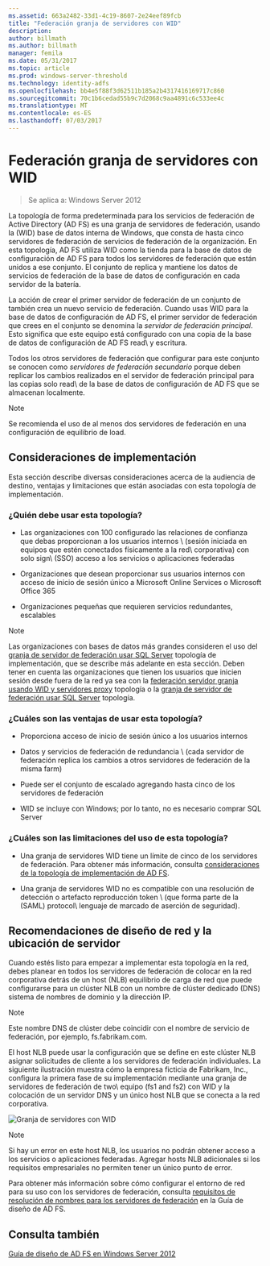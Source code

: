 ```yaml
---
ms.assetid: 663a2482-33d1-4c19-8607-2e24eef89fcb
title: "Federación granja de servidores con WID"
description: 
author: billmath
ms.author: billmath
manager: femila
ms.date: 05/31/2017
ms.topic: article
ms.prod: windows-server-threshold
ms.technology: identity-adfs
ms.openlocfilehash: bb4e5f88f3d62511b185a2b4317416169717c860
ms.sourcegitcommit: 70c1b6cedad55b9c7d2068c9aa4891c6c533ee4c
ms.translationtype: MT
ms.contentlocale: es-ES
ms.lasthandoff: 07/03/2017
---
```

# <a name="federation-server-farm-using-wid"></a>Federación granja de servidores con WID

>Se aplica a: Windows Server 2012

La topología de forma predeterminada para los servicios de federación de Active Directory \(AD FS\) es una granja de servidores de federación, usando la \(WID\) base de datos interna de Windows, que consta de hasta cinco servidores de federación de servicios de federación de la organización. En esta topología, AD FS utiliza WID como la tienda para la base de datos de configuración de AD FS para todos los servidores de federación que están unidos a ese conjunto. El conjunto de replica y mantiene los datos de servicios de federación de la base de datos de configuración en cada servidor de la batería.  
  
La acción de crear el primer servidor de federación de un conjunto de también crea un nuevo servicio de federación. Cuando usas WID para la base de datos de configuración de AD FS, el primer servidor de federación que crees en el conjunto se denomina la *servidor de federación principal*. Esto significa que este equipo está configurado con una copia de la base de datos de configuración de AD FS read\ y escritura.  
  
Todos los otros servidores de federación que configurar para este conjunto se conocen como *servidores de federación secundario* porque deben replicar los cambios realizados en el servidor de federación principal para las copias solo read\ de la base de datos de configuración de AD FS que se almacenan localmente.  
  
> [!NOTE]  
> Se recomienda el uso de al menos dos servidores de federación en una configuración de equilibrio de load\.  
  
## <a name="deployment-considerations"></a>Consideraciones de implementación  
Esta sección describe diversas consideraciones acerca de la audiencia de destino, ventajas y limitaciones que están asociadas con esta topología de implementación.  
  
### <a name="who-should-use-this-topology"></a>¿Quién debe usar esta topología?  
  
-   Las organizaciones con 100 configurado las relaciones de confianza que debas proporcionan a los usuarios internos \ (sesión iniciada en equipos que estén conectados físicamente a la red\ corporativa) con solo sign\ \(SSO\) acceso a los servicios o aplicaciones federadas  
  
-   Organizaciones que desean proporcionar sus usuarios internos con acceso de inicio de sesión único a Microsoft Online Services o Microsoft Office 365  
  
-   Organizaciones pequeñas que requieren servicios redundantes, escalables  
  
> [!NOTE]  
> Las organizaciones con bases de datos más grandes consideren el uso del [granja de servidor de federación usar SQL Server](Federation-Server-Farm-Using-SQL-Server.md) topología de implementación, que se describe más adelante en esta sección. Deben tener en cuenta las organizaciones que tienen los usuarios que inicien sesión desde fuera de la red ya sea con la [federación servidor granja usando WID y servidores proxy](Federation-Server-Farm-Using-WID-and-Proxies.md) topología o la [granja de servidor de federación usar SQL Server](Federation-Server-Farm-Using-SQL-Server.md) topología.  
  
### <a name="what-are-the-benefits-of-using-this-topology"></a>¿Cuáles son las ventajas de usar esta topología?  
  
-   Proporciona acceso de inicio de sesión único a los usuarios internos  
  
-   Datos y servicios de federación de redundancia \ (cada servidor de federación replica los cambios a otros servidores de federación de la misma farm\)  
  
-   Puede ser el conjunto de escalado agregando hasta cinco de los servidores de federación  
  
-   WID se incluye con Windows; por lo tanto, no es necesario comprar SQL Server  
  
### <a name="what-are-the-limitations-of-using-this-topology"></a>¿Cuáles son las limitaciones del uso de esta topología?  
  
-   Una granja de servidores WID tiene un límite de cinco de los servidores de federación. Para obtener más información, consulta [consideraciones de la topología de implementación de AD FS](AD-FS-Deployment-Topology-Considerations.md).  
  
-   Una granja de servidores WID no es compatible con una resolución de detección o artefacto reproducción token \ (que forma parte de la \(SAML\) protocol\ lenguaje de marcado de aserción de seguridad).  
  
## <a name="server-placement-and-network-layout-recommendations"></a>Recomendaciones de diseño de red y la ubicación de servidor  
Cuando estés listo para empezar a implementar esta topología en la red, debes planear en todos los servidores de federación de colocar en la red corporativa detrás de un host \(NLB\) equilibrio de carga de red que puede configurarse para un clúster NLB con un nombre de clúster dedicado \(DNS\) sistema de nombres de dominio y la dirección IP.  
  
> [!NOTE]  
> Este nombre DNS de clúster debe coincidir con el nombre de servicio de federación, por ejemplo, fs.fabrikam.com.  
  
El host NLB puede usar la configuración que se define en este clúster NLB asignar solicitudes de cliente a los servidores de federación individuales. La siguiente ilustración muestra cómo la empresa ficticia de Fabrikam, Inc., configura la primera fase de su implementación mediante una granja de servidores de federación de two\ equipo \(fs1 and fs2\) con WID y la colocación de un servidor DNS y un único host NLB que se conecta a la red corporativa.  
  
![Granja de servidores con WID](media/FarmWID.gif)  
  
> [!NOTE]  
> Si hay un error en este host NLB, los usuarios no podrán obtener acceso a los servicios o aplicaciones federadas. Agregar hosts NLB adicionales si los requisitos empresariales no permiten tener un único punto de error.  
  
Para obtener más información sobre cómo configurar el entorno de red para su uso con los servidores de federación, consulta [requisitos de resolución de nombres para los servidores de federación](Name-Resolution-Requirements-for-Federation-Servers.md) en la Guía de diseño de AD FS.  
  
## <a name="see-also"></a>Consulta también
[Guía de diseño de AD FS en Windows Server 2012](AD-FS-Design-Guide-in-Windows-Server-2012.md)
